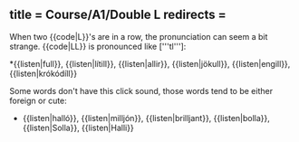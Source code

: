 title = Course/A1/Double L
redirects =
---

When two {{code|L}}'s are in a row, the pronunciation can seem a bit strange. {{code|LL}} is pronounced like ['''tl''']: 

*{{listen|full}}, {{listen|lítill}}, {{listen|allir}}, {{listen|jökull}}, {{listen|engill}}, {{listen|krókódíll}}

Some words don't have this click sound, those words tend to be either foreign or cute:

* {{listen|halló}}, {{listen|milljón}}, {{listen|brilljant}}, {{listen|bolla}}, {{listen|Solla}}, {{listen|Halli}}